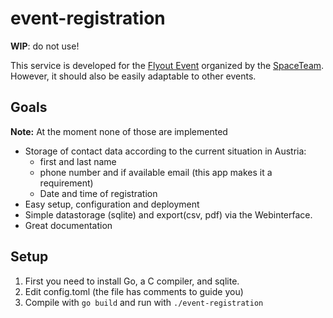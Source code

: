 # event-registration

**WIP**: do not use!

This service is developed for the
[Flyout Event](https://spaceteam.at/flyout/?lang=en) organized by the
[SpaceTeam](https://spaceteam.at/?lang=en).
However, it should also be easily adaptable to other events.

## Goals

**Note:** At the moment none of those are implemented

- Storage of contact data according to the current situation in Austria:
  - first and last name
  - phone number and if available email (this app makes it a requirement)
  - Date and time of registration
- Easy setup, configuration and deployment
- Simple datastorage (sqlite) and export(csv, pdf) via the Webinterface.
- Great documentation

## Setup

1. First you need to install Go, a C compiler, and sqlite.
2. Edit config.toml (the file has comments to guide you)
3. Compile with `go build` and run with `./event-registration`

